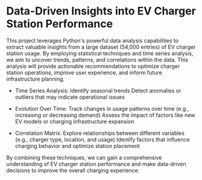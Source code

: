 # Data-Driven Insights into EV Charger Station Performance

This project leverages Python's powerful data analysis capabilities to extract valuable insights from a large dataset (54,000 entries) of EV charger station usage. By employing statistical techniques and time series analysis, we aim to uncover trends, patterns, and correlations within the data. This analysis will provide actionable recommendations to optimize charger station operations, improve user experience, and inform future infrastructure planning.

- Time Series Analysis:
    Identify seasonal trends
    Detect anomalies or outliers that may indicate operational issues

- Evolution Over Time:
    Track changes in usage patterns over time (e.g., increasing or decreasing demand)
    Assess the impact of factors like new EV models or charging infrastructure expansion

- Correlation Matrix:
    Explore relationships between different variables (e.g., charger type, location, and usage)
    Identify factors that influence charging behavior and optimize station placement

By combining these techniques, we can gain a comprehensive understanding of EV charger station performance and make data-driven decisions to improve the overall charging experience.